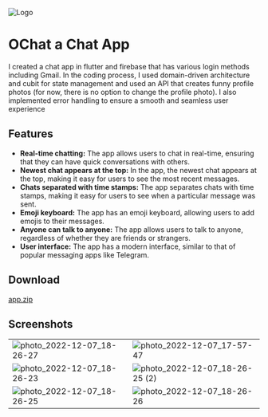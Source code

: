 
![Logo](https://iili.io/HCbyzHg.png)


# OChat a Chat App

I created a chat app in flutter and firebase that has various login methods including Gmail. In the coding process, I used domain-driven architecture and cubit for state management and used an API that creates funny profile photos (for now, there is no option to change the profile photo). I also implemented error handling to ensure a smooth and seamless user experience

## Features

- **Real-time chatting:** The app allows users to chat in real-time, ensuring that they can have quick conversations with others.
- **Newest chat appears at the top:** In the app, the newest chat appears at the top, making it easy for users to see the most recent messages.
- **Chats separated with time stamps:** The app separates chats with time stamps, making it easy for users to see when a particular message was sent.
- **Emoji keyboard:** The app has an emoji keyboard, allowing users to add emojis to their messages.
- **Anyone can talk to anyone:** The app allows users to talk to anyone, regardless of whether they are friends or strangers.
- **User interface:** The app has a modern interface, similar to that of popular messaging apps like Telegram.

## Download
[app.zip](https://github.com/Ojasv24/ChatApp/files/10206505/app.zip)

## Screenshots
|  |  |
| ------------- | ------------- |
| ![photo_2022-12-07_18-26-27](https://user-images.githubusercontent.com/54352866/206187554-11e3d6f4-44c2-45dc-8623-767f8ec9b760.jpg)  | ![photo_2022-12-07_17-57-47](https://user-images.githubusercontent.com/54352866/206187051-fa3dce52-13ec-4510-884f-fe7cf56a9545.jpg) |
|  ![photo_2022-12-07_18-26-23](https://user-images.githubusercontent.com/54352866/206186323-bbbd875b-37f9-4c78-83cb-45f2eeee807d.jpg) | ![photo_2022-12-07_18-26-25 (2)](https://user-images.githubusercontent.com/54352866/206186327-50f08e61-e2cd-41e3-aff2-a38271d37c65.jpg)  |
| ![photo_2022-12-07_18-26-25](https://user-images.githubusercontent.com/54352866/206186331-af988f02-89cc-4a3b-a776-1ad638a1ce07.jpg)  | ![photo_2022-12-07_18-26-26](https://user-images.githubusercontent.com/54352866/206186332-9a0ce372-a4ba-4f4c-a112-c884fc94da37.jpg)  |
